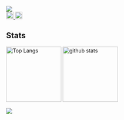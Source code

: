 <p align="left">
  <img src="https://capsule-render.vercel.app/api?type=waving&height=300&color=gradient&text=Yuffter%20Profile&textBg=false" />
  <br>
  <a href="https://github.com/Yuffter">
    <img height="20" src="https://komarev.com/ghpvc/?username=Yuffter" />
  </a>
  <a href="https://github.com/Yuffter">
    <img height="20" src="https://img.shields.io/github/followers/Yuffter?label=follow&logo=github&style=flat" />
  </a>
  </a>
</p>

## Stats
<p align="left"> 
  <img alt="Top Langs" height="150px" src="https://github-readme-stats.vercel.app/api/top-langs/?username=Yuffter&layout=compact&show_icons=true&theme=onedark" />
  <img alt="github stats" height="150px" src="https://github-readme-stats.vercel.app/api?username=Yuffter&theme=onedark&show_icons=ture" />
</p>

<p align="left">
  <a href="https://skillicons.dev">
    <img src="https://skillicons.dev/icons?i=c,cs,cpp,discord,dotnet,git,github,githubactions,latex,notion,p5js,py,unity,visualstudio,vscode" />
  </a>
</p>
